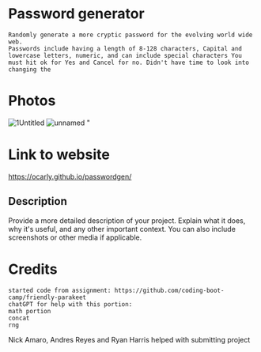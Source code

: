 # Password generator
    Randomly generate a more cryptic password for the evolving world wide web.
    Passwords include having a length of 8-128 characters, Capital and lowercase letters, numeric, and can include special characters You must hit ok for Yes and Cancel for no. Didn't have time to look into changing the 



# Photos
![1Untitled](https://github.com/ocarly/passwordgen/assets/141790916/4fc5d741-36c8-4b2f-b41b-04f31a906a00)
![unnamed](https://github.com/ocarly/passwordgen/assets/141790916/e7c0fc08-c4fe-4d04-bf92-56b760a10d89)
"

# Link to website
https://ocarly.github.io/passwordgen/





## Description
Provide a more detailed description of your project. Explain what it does, why it's useful, and any other important context. You can also include screenshots or other media if applicable.


# Credits
    started code from assignment: https://github.com/coding-boot-camp/friendly-parakeet
    chatGPT for help with this portion:
    math portion
    concat
    rng
 Nick Amaro, Andres Reyes and Ryan Harris helped with submitting project

